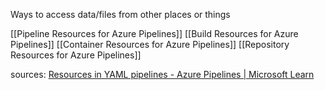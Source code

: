 Ways to access data/files from other places or things

[[Pipeline Resources for Azure Pipelines]]
[[Build Resources for Azure Pipelines]]
[[Container Resources for Azure Pipelines]]
[[Repository Resources for Azure Pipelines]]

sources: [Resources in YAML pipelines - Azure Pipelines | Microsoft Learn](https://learn.microsoft.com/en-us/azure/devops/pipelines/process/resources?view=azure-devops)